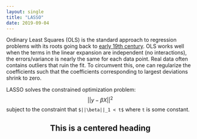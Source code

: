 ```yaml
---
layout: single
title: "LASSO"
date: 2019-09-04
---
```


Ordinary Least Squares (OLS) is the standard approach to regression problems with its roots going back to [early 19th century](https://en.wikipedia.org/wiki/Least_squares). OLS works well when the terms in the linear expansion are independent (no interactions), the errors/variance is nearly the same for each data point. Real data often contains outliers that ruin the fit. To circumvent this, one can regularize the coefficients such that the coefficients corresponding to largest deviations shrink to zero.

LASSO solves the constrained optimization problem: $$||y - \beta X||^2$$ subject to the constraint that `$||\beta||_1 < t$` where `t` is some constant.  

<h2 align=center>This is a centered heading</h2>

<script type="text/javascript" async
  src="https://cdnjs.cloudflare.com/ajax/libs/mathjax/2.7.5/latest.js?config=TeX-MML-AM_CHTML" async>
</script>
